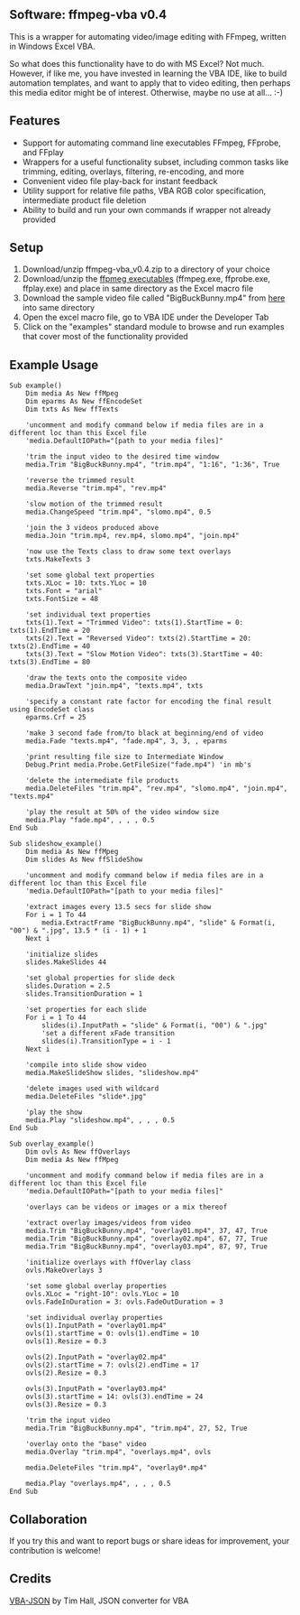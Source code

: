 ## Software: ffmpeg-vba v0.4

This is a wrapper for automating video/image editing with FFmpeg, written in Windows Excel VBA.

So what does this functionality have to do with MS Excel? Not much. However, if like me, you have invested in learning the VBA IDE, like to build automation templates, and want to apply that to video editing, then perhaps this media editor might be of interest. Otherwise, maybe no use at all... :-)

## Features

- Support for automating command line executables FFmpeg, FFprobe, and FFplay 
- Wrappers for a useful functionality subset, including common tasks like trimming, editing, overlays, filtering, re-encoding, and more
- Convenient video file play-back for instant feedback
- Utility support for relative file paths, VBA RGB color specification, intermediate product file deletion
- Ability to build and run your own commands if wrapper not already provided

## Setup

1) Download/unzip ffmpeg-vba_v0.4.zip to a directory of your choice
2) Download/unzip the [ffpmeg executables](https://ffmpeg.org/download.html) (ffmpeg.exe, ffprobe.exe, ffplay.exe) and place in same directory as the Excel macro file
3) Download the sample video file called "BigBuckBunny.mp4" from [here](http://commondatastorage.googleapis.com/gtv-videos-bucket/sample/BigBuckBunny.mp4) into same directory
4) Open the excel macro file, go to VBA IDE under the Developer Tab
5) Click on the "examples" standard module to browse and run examples that cover most of the functionality provided

## Example Usage

```vba
Sub example()
    Dim media As New ffMpeg
    Dim eparms As New ffEncodeSet
    Dim txts As New ffTexts
    
    'uncomment and modify command below if media files are in a different loc than this Excel file
    'media.DefaultIOPath="[path to your media files]"
    
    'trim the input video to the desired time window
    media.Trim "BigBuckBunny.mp4", "trim.mp4", "1:16", "1:36", True
    
    'reverse the trimmed result
    media.Reverse "trim.mp4", "rev.mp4"
    
    'slow motion of the trimmed result
    media.ChangeSpeed "trim.mp4", "slomo.mp4", 0.5
    
    'join the 3 videos produced above
    media.Join "trim.mp4, rev.mp4, slomo.mp4", "join.mp4"
    
    'now use the Texts class to draw some text overlays
    txts.MakeTexts 3
    
    'set some global text properties
    txts.XLoc = 10: txts.YLoc = 10
    txts.Font = "arial"
    txts.FontSize = 48
    
    'set individual text properties
    txts(1).Text = "Trimmed Video": txts(1).StartTime = 0: txts(1).EndTime = 20
    txts(2).Text = "Reversed Video": txts(2).StartTime = 20: txts(2).EndTime = 40
    txts(3).Text = "Slow Motion Video": txts(3).StartTime = 40: txts(3).EndTime = 80
    
    'draw the texts onto the composite video
    media.DrawText "join.mp4", "texts.mp4", txts
    
    'specify a constant rate factor for encoding the final result using EncodeSet class
    eparms.Crf = 25
    
    'make 3 second fade from/to black at beginning/end of video
    media.Fade "texts.mp4", "fade.mp4", 3, 3, , eparms
    
    'print resulting file size to Intermediate Window
    Debug.Print media.Probe.GetFileSize("fade.mp4") 'in mb's
    
    'delete the intermediate file products
    media.DeleteFiles "trim.mp4", "rev.mp4", "slomo.mp4", "join.mp4", "texts.mp4"
    
    'play the result at 50% of the video window size
    media.Play "fade.mp4", , , , 0.5
End Sub
```
```vba
Sub slideshow_example()
    Dim media As New ffMpeg
    Dim slides As New ffSlideShow
    
    'uncomment and modify command below if media files are in a different loc than this Excel file
    'media.DefaultIOPath="[path to your media files]"
    
    'extract images every 13.5 secs for slide show
    For i = 1 To 44
        media.ExtractFrame "BigBuckBunny.mp4", "slide" & Format(i, "00") & ".jpg", 13.5 * (i - 1) + 1
    Next i
    
    'initialize slides
    slides.MakeSlides 44
    
    'set global properties for slide deck
    slides.Duration = 2.5
    slides.TransitionDuration = 1
    
    'set properties for each slide
    For i = 1 To 44
        slides(i).InputPath = "slide" & Format(i, "00") & ".jpg"
        'set a different xFade transition
        slides(i).TransitionType = i - 1
    Next i
    
    'compile into slide show video
    media.MakeSlideShow slides, "slideshow.mp4"
    
    'delete images used with wildcard
    media.DeleteFiles "slide*.jpg"
    
    'play the show
    media.Play "slideshow.mp4", , , , 0.5
End Sub
```
```vba
Sub overlay_example()
    Dim ovls As New ffOverlays
    Dim media As New ffMpeg
    
    'uncomment and modify command below if media files are in a different loc than this Excel file
    'media.DefaultIOPath="[path to your media files]"
    
    'overlays can be videos or images or a mix thereof
    
    'extract overlay images/videos from video
    media.Trim "BigBuckBunny.mp4", "overlay01.mp4", 37, 47, True
    media.Trim "BigBuckBunny.mp4", "overlay02.mp4", 67, 77, True
    media.Trim "BigBuckBunny.mp4", "overlay03.mp4", 87, 97, True
    
    'initialize overlays with ffOverlay class
    ovls.MakeOverlays 3
    
    'set some global overlay properties
    ovls.XLoc = "right-10": ovls.YLoc = 10
    ovls.FadeInDuration = 3: ovls.FadeOutDuration = 3
    
    'set individual overlay properties
    ovls(1).InputPath = "overlay01.mp4"
    ovls(1).startTime = 0: ovls(1).endTime = 10
    ovls(1).Resize = 0.3
    
    ovls(2).InputPath = "overlay02.mp4"
    ovls(2).startTime = 7: ovls(2).endTime = 17
    ovls(2).Resize = 0.3
    
    ovls(3).InputPath = "overlay03.mp4"
    ovls(3).startTime = 14: ovls(3).endTime = 24
    ovls(3).Resize = 0.3
    
    'trim the input video
    media.Trim "BigBuckBunny.mp4", "trim.mp4", 27, 52, True
    
    'overlay onto the "base" video
    media.Overlay "trim.mp4", "overlays.mp4", ovls
        
    media.DeleteFiles "trim.mp4", "overlay0*.mp4"
    
    media.Play "overlays.mp4", , , , 0.5
End Sub
```
## Collaboration

If you try this and want to report bugs or share ideas for improvement, your contribution is welcome!

## Credits

[VBA-JSON](https://github.com/VBA-tools/VBA-JSON) by Tim Hall, JSON converter for VBA
